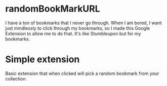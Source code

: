 # randomBookMarkURL
I have a ton of bookmarks that I never go through. When I am bored, I want just mindlessly to click through my bookmarks, so I made this Google Extension to allow me to do that. It's like Stumbleupon but for my bookmarks.

# Simple extension

Basic extension that when clicked will pick a random bookmark from your collection.
